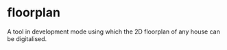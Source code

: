 floorplan
=========

A tool in development mode using which the 2D floorplan of any house can be digitalised.
